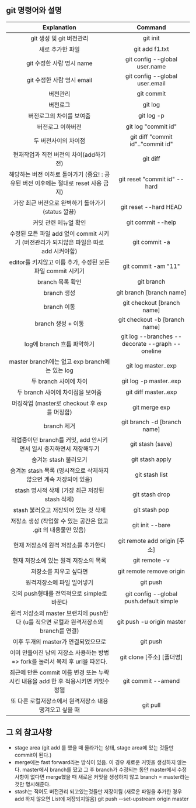## git 명령어와 설명
|Explanation|Command|
|:--:|:--:|
|git 생성 및 git 버전관리|git init|
|새로 추가한 파일|git add f1.txt|
|git 수정한 사람 명시 name|git config --global user.name|
|git 수정한 사람 명시 email|git config --global user.email|
|버전관리|git commit|
|버전로그|git log|
|버전로그의 차이를 보여줌|git log -p|
|버전로그 이하버전|git log "commit id"|
|두 버전사이의 차이점|git diff "commit id".."commit id"|
|현재작업과 직전 버전의 차이(add하기 전)|git diff|
|해당하는 버전 이하로 돌아가기 (중요! : 공유된 버전 이후에는 절대로 reset 사용 금지)|git reset "commit id" --hard|
|가장 최근 버전으로 완벽하기 돌아가기 (status 깔끔)|git reset --hard HEAD |
|커밋 관련 메뉴얼 확인|git commit --help|
|수정된 모든 파일 add 없이 commit 시키기 (버전관리가 되지않은 파일은 따로 add 시켜야함)|git commit -a|
|editor를 키지않고 이름 추가, 수정된 모든 파일 commit 시키기|git commit -am "11"|
|branch 목록 확인|git branch|
|branch 생성|git branch [branch name]|
|branch 이동|git checkout [branch name]|
|branch 생성 + 이동|git checkout -b [branch name]|
|log에 branch 흐름 파악하기|git log --branches --decorate --graph --oneline|
|master branch에는 없고 exp branch에는 있는 log|git log master..exp|
|두 branch 사이에 차이|git log -p master..exp|
|두 branch 사이에 차이점을 보여줌|git diff master..exp|
|머징작업 (master로 checkout 후 exp 를 머징함)|git merge exp|
|branch 제거 |git branch -d [branch name]|
|작업중이던 branch를 커밋, add 안시키면서 일시 중지하면서 저장해두기|git stash (save)|
|숨겨논 stash 불러오기|git stash apply|
|숨겨논 stash 목록 (명시적으로 삭제하지 않으면 계속 저장되어 있음)|git stash list|
|stash 명시적 삭제 (가장 최근 저장된 stash 삭제)|git stash drop|
|stash 불러오고 저장되어 있는 것 삭제|git stash pop|
|저장소 생성 (작업할 수 있는 공간은 없고 .git 의 내용물만 있음)|git init --bare|
|현재 저장소에 원격 저장소를 추가한다|git remote add origin [주소]|
|현재 저장소에 있는 원격 저장소의 목록|git remote -v |
|저장소를 지우고 싶다면|git remote remove origin|
|원격저장소에 파일 밀어넣기|git push|
|깃의 push형태를 전역적으로 simple로 바꾼다|git config --global push.default simple|
|원격 저장소의 master 브랜치에 push한다 (u를 적으면 로컬과 원격저장소의 branch를 연결)|git push -u origin master|
|이후 두개의 master가 연결되었으므로 |git push|
|이미 만들어진 남의 저장소 사용하는 방법 => fork를 눌러서 복제 후 url을 따온다.|git clone [주소] [폴더명]|
|최근에 만든 commit 이름 변경 또는 누락시킨 내용을 add 한 후 적용시키면 커밋수정됌|git commit --amend|
|또 다른 로컬저장소에서 원격저장소 내용 땡겨오고 싶을 때|git pull|

## 그 외 참고사항
* stage area (git add 를 했을 때 올라가는 상태, stage area에 있는 것들만 commit이 된다.)
* merge에는 fast forward라는 방식이 있음. 이 경우 새로운 커밋을 생성하지 않는다. master에서 branch를 땄고 그 후 branch가 수정되는 동안 master에서 수정사항이 없다면 merge했을 때 새로운 커밋을 생성하지 않고 branch = master라는 것만 명시해준다.
* stash는 적어도 버전관리 되고있는것들만 저장이됨 (새로운 파일을 추가한 경우 add 하지 않으면 List에 저장되지않음)
git push --set-upstream origin master











































